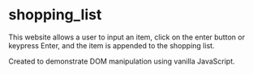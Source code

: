 # shopping_list

This website allows a user to input an item, click on the enter button or keypress Enter, and the item is appended to the shopping list.

Created to demonstrate DOM manipulation using vanilla JavaScript.
